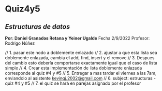 # Quiz4y5
*Estructuras de datos*
-----------------------
**Por: Daniel Granados Retana y Yeiner Ugalde**
Fecha 2/9/2022
Profesor: Rodrigo Núñez

// 1. pasar este nodo a doblemente enlazado
// 2. ajustar a que esta lista sea doblemente enlazada, cambia el add, find, insert y el remove
// 3. Despues del cambio esto debería comportarse exactamente igual que el caso de lista simple
// 4. Crear esta implementación de lista doblemente enlazada corresponde al quiz #4 y #5
// 5. Entregar a mas tardar el viernes a las 7am, enviandolo al asistente kevinqj.2002@gmail.com
// 6. subject: estructuras - quiz #4 y #5
// 7. el quiz se hará en parejas asignado por el profesor
